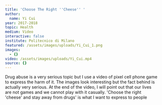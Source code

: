 ```yaml
---
title: 'Choose The Right ''Cheese'' '
author:
  name: Yi Cui
year: 2017-2018
topic: Health
medium: Video
interactive: false
institute: Politecnico di Milano
featured: /assets/images/uploads/Yi_Cui_1.png
images:
  - {}
video: /assets/images/uploads/Yi_Cui.mp4
source: {}
---
```

Drug abuse is a very serious topic but I use a video of pixel cell phone game to express the harm of it. The images look interesting but the fact behind is actually very serious. At the end of the video, I will point out that our lives are not games and we cannot play with it casually.
'Choose the right 'cheese' and stay away from drugs' is what I want to express to people
